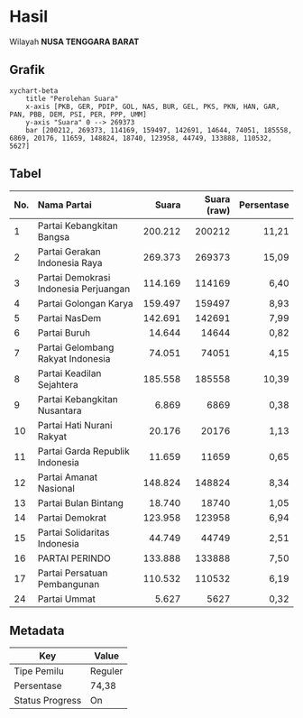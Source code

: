 # Hasil

Wilayah **NUSA TENGGARA BARAT**

## Grafik

```mermaid
xychart-beta
    title "Perolehan Suara"
    x-axis [PKB, GER, PDIP, GOL, NAS, BUR, GEL, PKS, PKN, HAN, GAR, PAN, PBB, DEM, PSI, PER, PPP, UMM]
    y-axis "Suara" 0 --> 269373
    bar [200212, 269373, 114169, 159497, 142691, 14644, 74051, 185558, 6869, 20176, 11659, 148824, 18740, 123958, 44749, 133888, 110532, 5627]
```

## Tabel

| No. | Nama Partai                           | Suara   | Suara (raw) | Persentase |
|:--- |:------------------------------------- | -------:| -----------:| ----------:|
| 1   | Partai Kebangkitan Bangsa             | 200.212 | 200212      | 11,21      |
| 2   | Partai Gerakan Indonesia Raya         | 269.373 | 269373      | 15,09      |
| 3   | Partai Demokrasi Indonesia Perjuangan | 114.169 | 114169      | 6,40       |
| 4   | Partai Golongan Karya                 | 159.497 | 159497      | 8,93       |
| 5   | Partai NasDem                         | 142.691 | 142691      | 7,99       |
| 6   | Partai Buruh                          | 14.644  | 14644       | 0,82       |
| 7   | Partai Gelombang Rakyat Indonesia     | 74.051  | 74051       | 4,15       |
| 8   | Partai Keadilan Sejahtera             | 185.558 | 185558      | 10,39      |
| 9   | Partai Kebangkitan Nusantara          | 6.869   | 6869        | 0,38       |
| 10  | Partai Hati Nurani Rakyat             | 20.176  | 20176       | 1,13       |
| 11  | Partai Garda Republik Indonesia       | 11.659  | 11659       | 0,65       |
| 12  | Partai Amanat Nasional                | 148.824 | 148824      | 8,34       |
| 13  | Partai Bulan Bintang                  | 18.740  | 18740       | 1,05       |
| 14  | Partai Demokrat                       | 123.958 | 123958      | 6,94       |
| 15  | Partai Solidaritas Indonesia          | 44.749  | 44749       | 2,51       |
| 16  | PARTAI PERINDO                        | 133.888 | 133888      | 7,50       |
| 17  | Partai Persatuan Pembangunan          | 110.532 | 110532      | 6,19       |
| 24  | Partai Ummat                          | 5.627   | 5627        | 0,32       |


## Metadata

| Key             | Value   |
| --------------- | ------- |
| Tipe Pemilu     | Reguler |
| Persentase      | 74,38   |
| Status Progress | On      |



